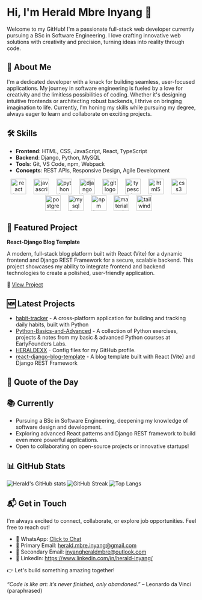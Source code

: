 # Hi, I'm Herald Mbre Inyang 👋

Welcome to my GitHub! I'm a passionate full-stack web developer currently pursuing a BSc in Software Engineering. I love crafting innovative web solutions with creativity and precision, turning ideas into reality through code.

## 🚀 About Me

I'm a dedicated developer with a knack for building seamless, user-focused applications. My journey in software engineering is fueled by a love for creativity and the limitless possibilities of coding. Whether it's designing intuitive frontends or architecting robust backends, I thrive on bringing imagination to life. Currently, I'm honing my skills while pursuing my degree, always eager to learn and collaborate on exciting projects.

## 🛠️ Skills

- **Frontend**: HTML, CSS, JavaScript, React, TypeScript
- **Backend**: Django, Python, MySQL
- **Tools**: Git, VS Code, npm, Webpack
- **Concepts**: REST APIs, Responsive Design, Agile Development

<div align="center">
  <img src="https://cdn.jsdelivr.net/gh/devicons/devicon/icons/react/react-original.svg" height="41" alt="react logo"  />
  <img width="12" />
  <img src="https://cdn.jsdelivr.net/gh/devicons/devicon/icons/javascript/javascript-original.svg" height="41" alt="javascript logo"  />
  <img width="12" />
  <img src="https://cdn.jsdelivr.net/gh/devicons/devicon/icons/python/python-original-wordmark.svg" height="41" alt="python logo"  />
  <img width="12" />
  <img src="https://cdn.jsdelivr.net/gh/devicons/devicon/icons/django/django-plain.svg" height="41" alt="django logo"  />
  <img width="12" />
  <img src="https://cdn.jsdelivr.net/gh/devicons/devicon/icons/git/git-plain-wordmark.svg" height="41" alt="git logo"  />
  <img width="12" />
  <img src="https://cdn.jsdelivr.net/gh/devicons/devicon/icons/typescript/typescript-original.svg" height="41" alt="typescript logo"  />
  <img width="12" />
  <img src="https://cdn.jsdelivr.net/gh/devicons/devicon/icons/html5/html5-original.svg" height="41" alt="html5 logo"  />
  <img width="12" />
  <img src="https://cdn.jsdelivr.net/gh/devicons/devicon/icons/css3/css3-original.svg" height="41" alt="css3 logo"  />
  <img width="12" />
  <img src="https://cdn.jsdelivr.net/gh/devicons/devicon/icons/postgresql/postgresql-original.svg" height="41" alt="postgresql logo"  />
  <img width="12" />
  <img src="https://cdn.jsdelivr.net/gh/devicons/devicon/icons/mysql/mysql-original.svg" height="41" alt="mysql logo"  />
  <img width="12" />
  <img src="https://cdn.jsdelivr.net/gh/devicons/devicon/icons/npm/npm-original-wordmark.svg" height="41" alt="npm logo"  />
  <img width="12" />
  <img src="https://cdn.jsdelivr.net/gh/devicons/devicon/icons/materialui/materialui-original.svg" height="41" alt="materialui logo"  />
  <img width="12" />
  <img src="https://cdn.jsdelivr.net/gh/devicons/devicon/icons/tailwindcss/tailwindcss-original-wordmark.svg" height="41" alt="tailwindcss logo"  />
  <img width ="12" />
</div>


## 🌟 Featured Project

**React-Django Blog Template**

A modern, full-stack blog platform built with React (Vite) for a dynamic frontend and Django REST Framework for a secure, scalable backend. This project showcases my ability to integrate frontend and backend technologies to create a polished, user-friendly application.

🔗 [View Project](https://github.com/HERALDEXX/react-django-blog-template)

## 🆕 Latest Projects

<!--START_SECTION:latest_repos-->
- [habit-tracker](https://github.com/HERALDEXX/habit-tracker) - A cross-platform application for building and tracking daily habits, built with Python
- [Python-Basics-and-Advanced](https://github.com/HERALDEXX/Python-Basics-and-Advanced) - A collection of Python exercises, projects & notes from my basic & advanced Python courses at EarlyFounders Labs.
- [HERALDEXX](https://github.com/HERALDEXX/HERALDEXX) - Config files for my GitHub profile.
- [react-django-blog-template](https://github.com/HERALDEXX/react-django-blog-template) - A blog template built with React (Vite) and Django REST Framework
<!--END_SECTION:latest_repos-->

## 💬 Quote of the Day

<!--START_SECTION:quote-->
<!--END_SECTION:quote-->


## 📚 Currently

- Pursuing a BSc in Software Engineering, deepening my knowledge of software design and development.
- Exploring advanced React patterns and Django REST framework to build even more powerful applications.
- Open to collaborating on open-source projects or innovative startups!

## 📊 GitHub Stats

![Herald's GitHub stats](https://github-readme-stats.vercel.app/api?username=HERALDEXX&show_icons=true&theme=radical)
![GitHub Streak](https://streak-stats.demolab.com?user=HERALDEXX&theme=radical&border_radius=10&date_format=M%20j%5B%2C%20Y%5D)
![Top Langs](https://github-readme-stats.vercel.app/api/top-langs/?username=HERALDEXX&layout=compact&theme=radical)


## 📬 Get in Touch

I'm always excited to connect, collaborate, or explore job opportunities. Feel free to reach out!

- 💬 WhatsApp: [Click to Chat](https://wa.me/qr/FB3C4RHBNC72C1)
- 📧 Primary Email: herald.mbre.inyang@gmail.com
- 📧 Secondary Email: inyangheraldmbre@outlook.com
- 💼 LinkedIn: https://www.linkedin.com/in/herald-inyang/

👉 Let's build something amazing together!

*“Code is like art: it’s never finished, only abandoned.”* – Leonardo da Vinci (paraphrased)

